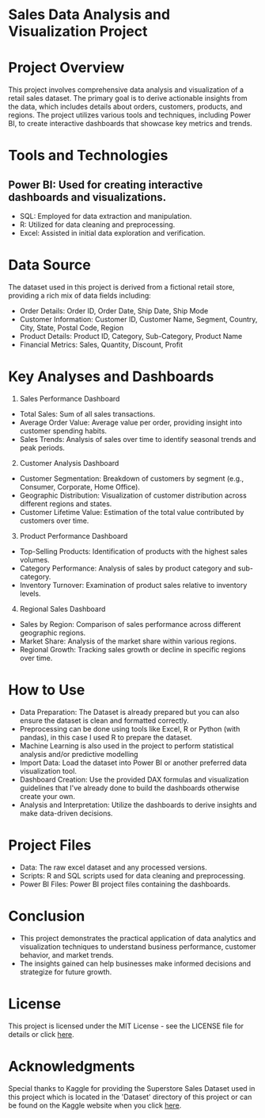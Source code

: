 
# Sales Data Analysis and Visualization Project

# Project Overview
This project involves comprehensive data analysis and visualization of a retail sales dataset. The primary goal is to derive actionable insights from the data, which includes details about orders, customers, products, and regions. The project utilizes various tools and techniques, including Power BI, to create interactive dashboards that showcase key metrics and trends.


# Tools and Technologies

## Power BI: Used for creating interactive dashboards and visualizations.
- SQL: Employed for data extraction and manipulation.
- R: Utilized for data cleaning and preprocessing.
- Excel: Assisted in initial data exploration and verification.

# Data Source
The dataset used in this project is derived from a fictional retail store, providing a rich mix of data fields including:
- Order Details: Order ID, Order Date, Ship Date, Ship Mode
- Customer Information: Customer ID, Customer Name, Segment, Country, City, State, Postal Code, Region
- Product Details: Product ID, Category, Sub-Category, Product Name
- Financial Metrics: Sales, Quantity, Discount, Profit

# Key Analyses and Dashboards
1. Sales Performance Dashboard
- Total Sales: Sum of all sales transactions.
- Average Order Value: Average value per order, providing insight into customer spending habits.
- Sales Trends: Analysis of sales over time to identify seasonal trends and peak periods.
2. Customer Analysis Dashboard
- Customer Segmentation: Breakdown of customers by segment (e.g., Consumer, Corporate, Home Office).
- Geographic Distribution: Visualization of customer distribution across different regions and states.
- Customer Lifetime Value: Estimation of the total value contributed by customers over time.
3. Product Performance Dashboard
- Top-Selling Products: Identification of products with the highest sales volumes.
- Category Performance: Analysis of sales by product category and sub-category.
- Inventory Turnover: Examination of product sales relative to inventory levels.
4. Regional Sales Dashboard
- Sales by Region: Comparison of sales performance across different geographic regions.
- Market Share: Analysis of the market share within various regions.
- Regional Growth: Tracking sales growth or decline in specific regions over time.

# How to Use
- Data Preparation: The Dataset is already prepared but you can also ensure the dataset is clean and formatted correctly.
- Preprocessing can be done using tools like Excel, R or Python (with pandas), in this case I used R to prepare the dataset.
- Machine Learning is also used in the project to perform statistical analysis and/or predictive modelling
- Import Data: Load the dataset into Power BI or another preferred data visualization tool.
- Dashboard Creation: Use the provided DAX formulas and visualization guidelines that I've already done to build the dashboards otherwise create your own.
- Analysis and Interpretation: Utilize the dashboards to derive insights and make data-driven decisions.

# Project Files
- Data: The raw excel dataset and any processed versions.
- Scripts: R and SQL scripts used for data cleaning and preprocessing.
- Power BI Files: Power BI project files containing the dashboards.

# Conclusion
- This project demonstrates the practical application of data analytics and visualization techniques to understand business performance, customer behavior, and market trends. 
- The insights gained can help businesses make informed decisions and strategize for future growth.

# License
This project is licensed under the MIT License - see the LICENSE file for details or click [here](https://github.com/robert-solomon12/Data_Analysis_Visualization_Superstore_Sales/blob/master/LICENSE).

# Acknowledgments
Special thanks to Kaggle for providing the Superstore Sales Dataset used in this project which is located in the 'Dataset' directory of this project or can be found on the Kaggle website when you click [here](https://www.kaggle.com/datasets/vivek468/superstore-dataset-final).
